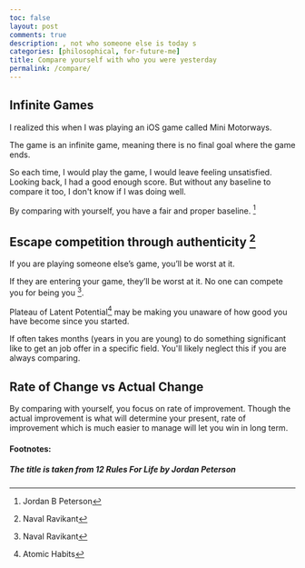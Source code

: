 ```yaml
---
toc: false
layout: post
comments: true
description: , not who someone else is today s
categories: [philosophical, for-future-me]
title: Compare yourself with who you were yesterday
permalink: /compare/
---
```


## Infinite Games

I realized this when I was playing an iOS game called Mini Motorways.

The game is an infinite game, meaning there is no final goal where the game ends.

So each time, I would play the game, I would leave feeling unsatisfied. Looking back, I had a good enough score. But without any baseline to compare it too, I don't know if I was doing well.

By comparing with yourself, you have a fair and proper baseline. [^3]

## Escape competition through authenticity [^2]

If you are playing someone else’s game, you’ll be worst at it. 

If they are entering your game, they’ll be worst at it. No one can compete you for being you [^2].

Plateau of Latent Potential[^1] may be making you unaware of how good you have become since you started.

If often takes months (years in you are young) to do something significant like to get an job offer in a specific field. You'll likely neglect this if you are always comparing.

## Rate of Change vs Actual Change

By comparing with yourself, you focus on rate of improvement. Though the actual improvement is what will determine your present, rate of improvement which is much easier to manage will let you win in long term.

#### Footnotes:
##### The title is taken from 12 Rules For Life by Jordan Peterson

[^1]: Atomic Habits
[^2]: Naval Ravikant
[^3]: Jordan B Peterson